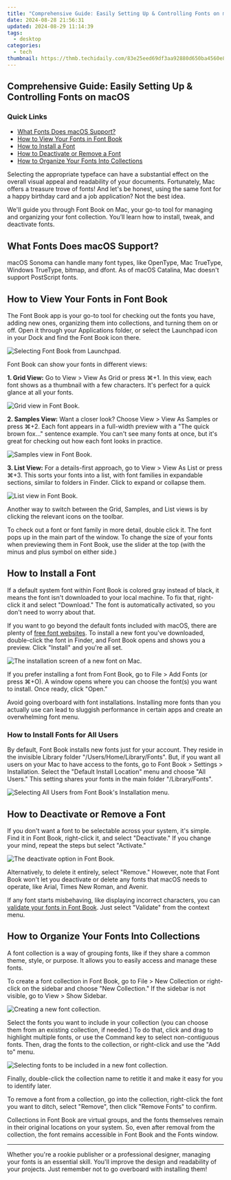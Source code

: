 ```yaml
---
title: "Comprehensive Guide: Easily Setting Up & Controlling Fonts on macOS"
date: 2024-08-28 21:56:31
updated: 2024-08-29 11:14:39
tags:
  - desktop
categories:
  - tech
thumbnail: https://thmb.techidaily.com/83e25eed69df3aa92880d650ba4560e8ba50f00f0835c8a9e56b3818bf712cbe.jpg
---
```


## Comprehensive Guide: Easily Setting Up & Controlling Fonts on macOS

### Quick Links

* [What Fonts Does macOS Support?](https://hardware-help.techidaily.com/latest-geforce-rtx-3060-ti-graphics-card-driver-version-for-windows-11/)
* [How to View Your Fonts in Font Book](https://iphone-location.techidaily.com/in-2024-3-smart-and-simple-ways-to-change-home-address-on-apple-iphone-se-2020-drfone-by-drfone-virtual-ios/)
* [How to Install a Font](https://fox-glue.techidaily.com/detailed-analysis-life-in-spiral-with-gear-360-cam/)
* [How to Deactivate or Remove a Font](https://ios-unlock.techidaily.com/how-to-fix-apple-iphone-7-passcode-not-working-by-drfone-ios/)
* [How to Organize Your Fonts Into Collections](https://driver-download.techidaily.com/optimize-your-system-now-download-and-update-intels-accelerated-drive-manager/)

 Selecting the appropriate typeface can have a substantial effect on the overall visual appeal and readability of your documents. Fortunately, Mac offers a treasure trove of fonts! And let's be honest, using the same font for a happy birthday card and a job application? Not the best idea.

 We'll guide you through Font Book on Mac, your go-to tool for managing and organizing your font collection. You’ll learn how to install, tweak, and deactivate fonts.

##  What Fonts Does macOS Support?

 macOS Sonoma can handle many font types, like OpenType, Mac TrueType, Windows TrueType, bitmap, and dfont. As of macOS Catalina, Mac doesn't support PostScript fonts.

##  How to View Your Fonts in Font Book

 The Font Book app is your go-to tool for checking out the fonts you have, adding new ones, organizing them into collections, and turning them on or off. Open it through your Applications folder, or select the Launchpad icon in your Dock and find the Font Book icon there.

![Selecting Font Book from Launchpad.](https://static1.howtogeekimages.com/wordpress/wp-content/uploads/2024/01/4-6.png) 

 Font Book can show your fonts in different views:

**1\. Grid View:** Go to View > View As Grid or press ⌘+1\. In this view, each font shows as a thumbnail with a few characters. It's perfect for a quick glance at all your fonts.

![Grid view in Font Book.](https://static1.howtogeekimages.com/wordpress/wp-content/uploads/2024/01/screenshot-2024-01-20-at-5-59-10-pm-1.png) 

**2\. Samples View:** Want a closer look? Choose View > View As Samples or press ⌘+2\. Each font appears in a full-width preview with a "The quick brown fox..." sentence example. You can't see many fonts at once, but it's great for checking out how each font looks in practice.

![Samples view in Font Book.](https://static1.howtogeekimages.com/wordpress/wp-content/uploads/2024/01/screenshot-2024-01-20-at-6-05-00-pm.png) 

**3\. List View:** For a details-first approach, go to View > View As List or press ⌘+3\. This sorts your fonts into a list, with font families in expandable sections, similar to folders in Finder. Click to expand or collapse them.

![List view in Font Book.](https://static1.howtogeekimages.com/wordpress/wp-content/uploads/2024/01/screenshot-2024-01-20-at-6-06-13-pm.png) 

 Another way to switch between the Grid, Samples, and List views is by clicking the relevant icons on the toolbar.

 To check out a font or font family in more detail, double click it. The font pops up in the main part of the window. To change the size of your fonts when previewing them in Font Book, use the slider at the top (with the minus and plus symbol on either side.)

##  How to Install a Font

 If a default system font within Font Book is colored gray instead of black, it means the font isn't downloaded to your local machine. To fix that, right-click it and select "Download." The font is automatically activated, so you don't need to worry about that.

 If you want to go beyond the default fonts included with macOS, there are plenty of [free font websites](https://facebook-clips.techidaily.com/updated-in-2024-seamless-story-connectivity-on-facebook-4-tips/). To install a new font you've downloaded, double-click the font in Finder, and Font Book opens and shows you a preview. Click "Install" and you're all set.

![The installation screen of a new font on Mac.](https://static1.howtogeekimages.com/wordpress/wp-content/uploads/2024/01/2cc-1.png) 

 If you prefer installing a font from Font Book, go to File > Add Fonts (or press ⌘+O). A window opens where you can choose the font(s) you want to install. Once ready, click "Open."

 Avoid going overboard with font installations. Installing more fonts than you actually use can lead to sluggish performance in certain apps and create an overwhelming font menu.

###  How to Install Fonts for All Users

 By default, Font Book installs new fonts just for your account. They reside in the invisible Library folder "/Users/Home/Library/Fonts". But, if you want all users on your Mac to have access to the fonts, go to Font Book > Settings > Installation. Select the "Default Install Location" menu and choose "All Users." This setting shares your fonts in the main folder "/Library/Fonts".

![Selecting All Users from Font Book's Installation menu.](https://static1.howtogeekimages.com/wordpress/wp-content/uploads/2024/01/screenshot-2024-01-12-at-2-55-14-pm.png) 

##  How to Deactivate or Remove a Font

 If you don't want a font to be selectable across your system, it's simple. Find it in Font Book, right-click it, and select "Deactivate." If you change your mind, repeat the steps but select "Activate."

![The deactivate option in Font Book.](https://static1.howtogeekimages.com/wordpress/wp-content/uploads/2024/01/screenshot-2024-01-12-at-2-57-58-pm.png) 

 Alternatively, to delete it entirely, select "Remove." However, note that Font Book won't let you deactivate or delete any fonts that macOS needs to operate, like Arial, Times New Roman, and Avenir.

 If any font starts misbehaving, like displaying incorrect characters, you can [validate your fonts in Font Book](https://on-screen-recording.techidaily.com/in-2024-speaking-like-a-pro-tips-to-upgrade-your-google-meet-skills/). Just select "Validate" from the context menu.

##  How to Organize Your Fonts Into Collections

 A font collection is a way of grouping fonts, like if they share a common theme, style, or purpose. It allows you to easily access and manage these fonts.

 To create a font collection in Font Book, go to File > New Collection or right-click on the sidebar and choose "New Collection." If the sidebar is not visible, go to View > Show Sidebar.

![Creating a new font collection.](https://static1.howtogeekimages.com/wordpress/wp-content/uploads/2024/01/screenshot-2024-01-24-at-1-07-32-am.png) 

 Select the fonts you want to include in your collection (you can choose them from an existing collection, if needed.) To do that, click and drag to highlight multiple fonts, or use the Command key to select non-contiguous fonts. Then, drag the fonts to the collection, or right-click and use the "Add to" menu.

![Selecting fonts to be included in a new font collection.](https://static1.howtogeekimages.com/wordpress/wp-content/uploads/2024/01/screenshot-2024-01-24-at-1-11-20-am.png) 

 Finally, double-click the collection name to retitle it and make it easy for you to identify later.

 To remove a font from a collection, go into the collection, right-click the font you want to ditch, select "Remove", then click "Remove Fonts" to confirm.

 Collections in Font Book are virtual groups, and the fonts themselves remain in their original locations on your system. So, even after removal from the collection, the font remains accessible in Font Book and the Fonts window.

---

 Whether you're a rookie publisher or a professional designer, managing your fonts is an essential skill. You'll improve the design and readability of your projects. Just remember not to go overboard with installing them!

<ins class="adsbygoogle"
     style="display:block"
     data-ad-format="autorelaxed"
     data-ad-client="ca-pub-7571918770474297"
     data-ad-slot="1223367746"></ins>



<ins class="adsbygoogle"
     style="display:block"
     data-ad-client="ca-pub-7571918770474297"
     data-ad-slot="8358498916"
     data-ad-format="auto"
     data-full-width-responsive="true"></ins>
